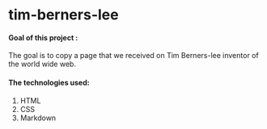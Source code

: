 # tim-berners-lee

#### Goal of this project :

The goal is to copy a page that we received on Tim Berners-lee inventor of the world wide web.

#### The technologies used:

1. HTML
2. CSS
3. Markdown
